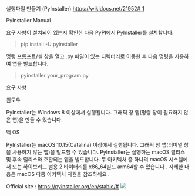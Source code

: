  실행파일 만들기 (PyInstaller)  https://wikidocs.net/21952#_1

PyInstaller Manual

요구 사항이 설치되어 있는지 확인한 다음 PyPI에서 PyInstaller를 설치합니다.

> pip install -U pyinstaller

명령 프롬프트/셸 창을 열고 .py 파일이 있는 디렉터리로 이동한 후 다음 명령을 사용하여 앱을 빌드합니다.

> pyinstaller your_program.py


요구 사항


윈도우

PyInstaller는 Windows 8 이상에서 실행됩니다. 그래픽 창 앱(명령 창이 필요하지 않은 앱)을 만들 수 있습니다.

맥 OS

PyInstaller는 macOS 10.15(Catalina) 이상에서 실행됩니다. 그래픽 창 앱(터미널 창을 사용하지 않는 앱)을 빌드할 수 있습니다. 
PyInstaller는 실행하는 macOS 릴리스 및 후속 릴리스와 호환되는 앱을 빌드합니다. 두 아키텍처 중 하나의 macOS 시스템에서 또는 하이브리드 범용 2 바이너리를 x86_64빌드 arm64할 수 있습니다 .
자세한 내용은 macOS 다중 아키텍처 지원을 참조하세요 .


Official site : https://pyinstaller.org/en/stable/# <img src="https://pyinstaller.org/en/stable/_static/pyinstaller-draft1a-100_trans.png" >





 
